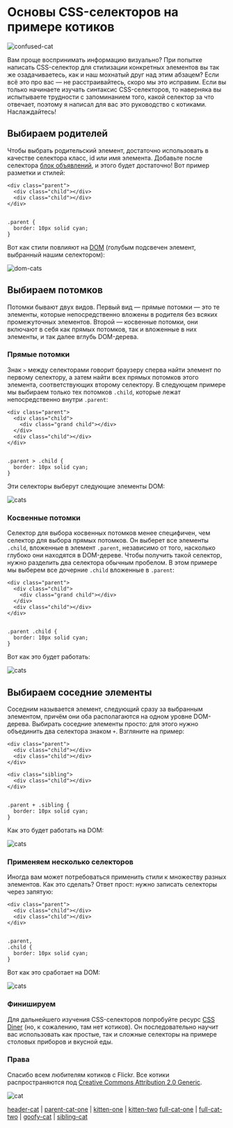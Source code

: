 # Основы CSS-селекторов на примере котиков

![confused-cat][1]

Вам проще воспринимать информацию визуально? При попытке написать CSS-селектор
для стилизации конкретных элементов вы так же озадачиваетесь, как и наш
мохнатый друг над этим абзацем? Если всё это про вас — не расстраивайтесь, скоро
мы это исправим. Если вы только начинаете изучать синтаксис CSS-селекторов, то
наверняка вы испытываете трудности с запоминанием того, какой селектор за что
отвечает, поэтому я написал для вас это руководство с котиками. Наслаждайтесь!

## Выбираем родителей

Чтобы выбрать родительский элемент, достаточно использовать в качестве селектора
класс, id или имя элемента. Добавьте после селектора
[блок объявлений][2], и этого будет достаточно! Вот пример разметки и стилей:

    <div class="parent">
      <div class="child"></div>
      <div class="child"></div>
    </div>
    

    .parent {
      border: 10px solid cyan;
    }
    

Вот как стили повлияют на [DOM][3] (голубым подсвечен элемент, выбранный нашим селектором):

![dom-cats][4]

## Выбираем потомков

Потомки бывают двух видов. Первый вид — прямые потомки — это те элементы,
которые непосредственно вложены в родителя без всяких промежуточных элементов.
Второй — косвенные потомки, они включают в себя как прямых потомков, так
и вложенные в них элементы, и так далее вглубь DOM-дерева.

### Прямые потомки

Знак `>` между селекторами говорит браузеру сперва найти элемент по первому
селектору, а затем найти всех прямых потомков этого элемента, соответствующих
второму селектору. В следующем примере мы выбираем только тех потомков `.child`,
которые лежат непосредственно внутри `.parent`:

    <div class="parent">
      <div class="child">
        <div class="grand child"></div>
      </div>
      <div class="child"></div>
    </div>
    

    .parent > .child {
      border: 10px solid cyan;
    }
    

Эти селекторы выберут следующие элементы DOM:

![cats][5]

### Косвенные потомки

Селектор для выбора косвенных потомков менее специфичен, чем селектор для выбора
прямых потомков. Он выберет все элементы `.child`, вложенные в элемент
`.parent`, независимо от того, насколько глубоко они находятся в DOM-дереве. 
Чтобы получить такой селектор, нужно разделить два селектора обычным пробелом. 
В этом примере мы выберем все дочерние `.child` вложенные в `.parent`:

    <div class="parent">
      <div class="child">
        <div class="grand child"></div>
      </div>
      <div class="child"></div>
    </div>
    

    .parent .child {
      border: 10px solid cyan;
    }
    

Вот как это будет работать:

![cats][6]

## Выбираем соседние элементы

Соседним называется элемент, следующий сразу за выбранным элементом, причём они
оба располагаются на одном уровне DOM-дерева. Выбирать соседние элементы просто:
для этого нужно объединить два селектора знаком `+`. Взгляните на пример:

    <div class="parent">
      <div class="child"></div>
      <div class="child"></div>
    </div>
    
    <div class="sibling">
      <div class="child"></div>
    </div>
    

    .parent + .sibling {
      border: 10px solid cyan;
    }
    

Как это будет работать на DOM:

![cats][7]

### Применяем несколько селекторов

Иногда вам может потребоваться применить стили к множеству разных элементов. Как
это сделать? Ответ прост: нужно записать селекторы через запятую:

    <div class="parent">
      <div class="child"></div>
      <div class="child"></div>
    </div>
    

    .parent,
    .child {
      border: 10px solid cyan;
    }
    

Вот как это сработает на DOM:

![cats][8]

### Финишируем

Для дальнейшего изучения CSS-селекторов попробуйте ресурс [CSS Diner][9]
(но, к сожалению, там нет котиков). Он последовательно научит вас использовать
как простые, так и сложные селекторы на примере столовых приборов и вкусной еды.

### Права

Спасибо всем любителям котиков с Flickr. Все котики распространяются под 
[Creative Commons Attribution 2.0 Generic][10].

![cat][11]

 [header-cat][12] | [parent-cat-one][13] | [kitten-one][14] | [kitten-two][15]
[full-cat-one][16] | [full-cat-two][17] | [goofy-cat][18] | [sibling-cat][19]

 [1]: img/confused-cat.jpg
 [2]: http://developer.mozilla.org/en-US/docs/Web/CSS/Syntax
 [3]: http://developer.mozilla.org/en-US/docs/Web/API/Document_Object_Model
 [4]: img/dom-cats.png
 [5]: img/cats-css-rev-child.jpg
 [6]: img/cats-css-rev-descendant.jpg
 [7]: img/dom-cats-siblings.jpg
 [8]: img/dom-cats-multiple.jpg
 [9]: http://flukeout.github.io/
 [10]: http://creativecommons.org/licenses/by/2.0/
 [11]: img/dancing-cat.gif
 [12]: http://flic.kr/p/oczbW
 [13]: http://flic.kr/p/6v2WG4
 [14]: http://flic.kr/p/p4hE6h
 [15]: http://flic.kr/p/cWxtYy
 [16]: http://flic.kr/p/igi3Y9
 [17]: http://flic.kr/p/dmK2CR
 [18]: http://flic.kr/p/mC8vqC
 [19]: http://flic.kr/p/doo6PL
